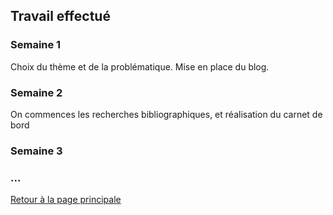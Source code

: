 ## Travail effectué 

### Semaine 1
Choix du thème et de la problématique. Mise en place du blog.
### Semaine 2
On commences les recherches bibliographiques, et réalisation du carnet de bord
### Semaine 3
### ...

<a href="index.html"> Retour à la page principale </a>
